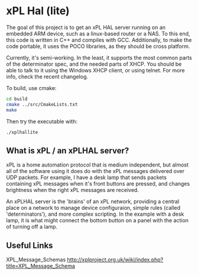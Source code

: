 xPL Hal (lite)
==============

The goal of this project is to get an xPL HAL server running on an embedded ARM device, such as a linux-based router or a NAS. To this end, this code is written in C++ and compiles with GCC. Additionally, to make the code portable, it uses the POCO libraries, as they should be cross platform.

Currently, it's semi-working. In the least, it supports the most common parts of the determinator spec, and the needed parts of XHCP. You should be able to talk to it using the Windows XHCP client, or using telnet. For more info, check the recent changelog.

To build, use cmake:
```bash
cd build
cmake ../src/CmakeLists.txt
make
``` 

Then try the executable with:
```bash
./xplhallite
```

What is xPL / an xPLHAL server?
-------------------------------

xPL is a home automation protocol that is medium independent, but almost all of the software using it does do with the xPL messages delivered over UDP packets. For example, I have a desk lamp that sends packets containing xPL messages when it's front buttons are pressed, and changes brightness when the right xPL messages are received.

An xPLHAL server is the 'brains' of an xPL network, providing a central place on a network to manage device configuraion, simple rules (called 'determinators'), and more complex scripting. In the example with a desk lamp, it is what might connect the bottom button on a panel with the action of turning off a lamp.


Useful Links
------------
XPL_Message_Schemas
http://xplproject.org.uk/wiki/index.php?title=XPL_Message_Schema
